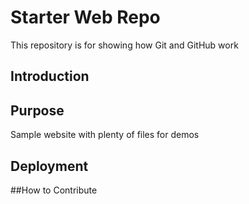 # Starter Web Repo
This repository is for showing how Git and GitHub work
## Introduction
## Purpose
Sample website with plenty of files for demos
## Deployment
##How to Contribute
